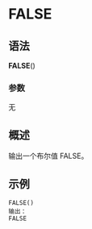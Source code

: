 # FALSE

## 语法

**FALSE**()

### 参数

无

## 概述

输出一个布尔值 FALSE。

## 示例

```excel
FALSE()
输出：
FALSE
```
